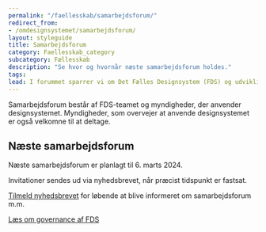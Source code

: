 ```yaml
---
permalink: "/faellesskab/samarbejdsforum/"
redirect_from:
- /omdesignsystemet/samarbejdsforum/
layout: styleguide
title: Samarbejdsforum
category: Faellesskab_category
subcategory: Fællesskab
description: "Se hvor og hvornår næste samarbejdsforum holdes."
tags:
lead: I forummet sparrer vi om Det Fælles Designsystem (FDS) og udviklingen fremadrettet.
---
```


Samarbejdsforum består af FDS-teamet og myndigheder, der anvender designsystemet. Myndigheder, som overvejer at anvende designsystemet er også velkomne til at deltage.

## Næste samarbejdsforum

Næste samarbejdsforum er planlagt til 6. marts 2024.

Invitationer sendes ud via nyhedsbrevet, når præcist tidspunkt er fastsat.

<a href="/faellesskab/nyhedsmail/">Tilmeld nyhedsbrevet</a> for løbende at blive informeret om samarbejdsforum m.m.

<a href="/faellesskab/governance/">Læs om governance af FDS</a>